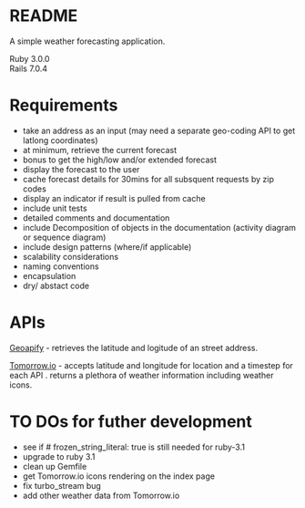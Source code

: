 # README

A simple weather forecasting application. 

Ruby 3.0.0<br>
Rails 7.0.4

# Requirements

- take an address as an input (may need a separate geo-coding API to get latlong coordinates)
- at minimum, retrieve the current forecast
- bonus to get the high/low and/or extended forecast
- display the forecast to the user
- cache forecast details for 30mins for all subsquent requests by zip codes
- display an indicator if result is pulled from cache
- include unit tests
- detailed comments and documentation
- include Decomposition of objects in the documentation (activity diagram or sequence diagram)
- include design patterns (where/if applicable)
- scalability considerations
- naming conventions
- encapsulation
- dry/ abstact code

# APIs

[Geoapify](https://apidocs.geoapify.com/) - retrieves the latitude and logitude of an street address.

[Tomorrow.io](https://www.weather.gov/documentation/services-web-api) - accepts latitude and longitude for location and a timestep for each API . returns a plethora of weather information including weather icons.

# TO DOs for futher development

- see if # frozen_string_literal: true is still needed for ruby-3.1
- upgrade to ruby 3.1
- clean up Gemfile
- get Tomorrow.io icons rendering on the index page
- fix turbo_stream bug
- add other weather data from Tomorrow.io

